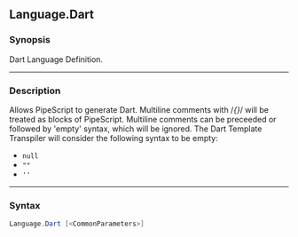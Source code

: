 Language.Dart
-------------

### Synopsis
Dart Language Definition.

---

### Description

Allows PipeScript to generate Dart.
Multiline comments with /*{}*/ will be treated as blocks of PipeScript.
Multiline comments can be preceeded or followed by 'empty' syntax, which will be ignored.
The Dart Template Transpiler will consider the following syntax to be empty:
* ```null```
* ```""```
* ```''```

---

### Syntax
```PowerShell
Language.Dart [<CommonParameters>]
```
